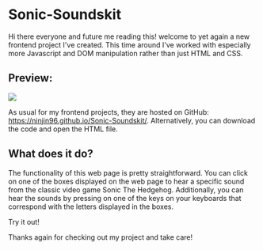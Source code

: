 # Sonic-Soundskit

Hi there everyone and future me reading this! welcome to yet again a new frontend project I've created. This time around I've worked with especially more Javascript and DOM manipulation rather than just HTML and CSS.

## Preview:
[![](https://i.ibb.co/ySfTNg4/sonic-soundskit-preview.png)](#)

As usual for my frontend projects, they are hosted on GitHub: https://ninjin96.github.io/Sonic-Soundskit/.
Alternatively, you can download the code and open the HTML file.

## What does it do?
The functionality of this web page is pretty straightforward. You can click on one of the boxes displayed on the web page to hear a specific sound from the classic video game Sonic The Hedgehog. Additionally, you can hear the sounds by pressing on one of the keys on your keyboards that correspond with the letters displayed in the boxes.

Try it out!

Thanks again for checking out my project and take care!
